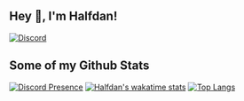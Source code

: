 ## Hey 👋, I'm Halfdan!
[![Discord](https://img.shields.io/discord/741705081715687424?label=&logo=discord&logoColor=ffffff&color=7389D8&labelColor=6A7EC2)](https://discord.lundhahn.dk)
## Some of my Github Stats
[![Discord Presence](https://lanyard.cnrad.dev/api/507873841721376779)](https://discord.com/users/507873841721376779)
[![Halfdan's wakatime stats](https://github-readme-stats.vercel.app/api/wakatime?username=halfdanlund)](https://github.com/anuraghazra/github-readme-stats)
[![Top Langs](https://github-readme-stats.vercel.app/api/top-langs/?username=HalfdanDK&layout=compact)](https://github.com/HalfdanDK/github-readme-stats)
